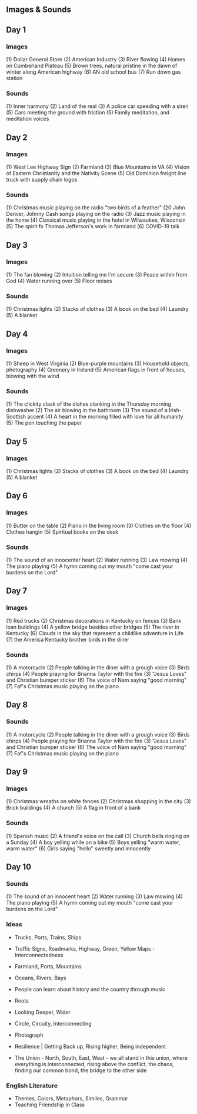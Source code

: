 
## Images & Sounds ##

## Day 1 ##
### Images ###
(1) Dollar General Store
(2) American Industry
(3) River flowing
(4) Homes on Cumberland Plateau
(5) Brown trees, natural pristine in the dawn of winter along American highway
(6) AN old school bus
(7) Run down gas station

### Sounds ###
(1) Inner harmony
(2) Land of the real
(3) A police car speeding with a siren
(5) Cars meeting the ground with friction
(5) Family meditation, and meditation voices

## Day 2 ###
### Images ###
(1) West Lee Highway Sign
(2) Farmland
(3) Blue Mountains in VA
(4) Vision of Eastern Christianity and the Nativity Scene
(5) Old Dominion freight line truck with supply chain logos

### Sounds ###
(1) Christmas music playing on the radio "two birds of a feather"
(20 John Denver, Johnny Cash songs playing on the radio
(3) Jazz music playing in the home
(4) Classical music playing in the hotel in Wilwaukee, Wisconsin
(5) The spirit fo Thomas Jefferson's work in farmland
(6) COVID-19 talk

## Day 3 ##
### Images ###
(1) The fan blowing
(2) Intuition telling me I'm secure
(3) Peace within from God
(4) Water running over
(5) Floor noises

### Sounds ###
(1) Christmas lights
(2) Stacks of clothes
(3) A book on the bed
(4) Laundry
(5) A blanket

## Day 4 ##
### Images ##
(1) Sheep in West Virginia
(2) Blue-purple mountains
(3) Household objects, photography
(4) Greenery in Ireland
(5) American flags in front of houses, blowing with the wind

### Sounds ###
(1) The clickity clask of the dishes clanking in the Thursday morning dishwasher
(2) The air blowing in the bathroom
(3) The sound of a Irish-Scottish accent
(4) A heart in the morning filled with love for all humanity
(5) The pen touching the paper

## Day 5 ##
### Images ###
(1) Christmas lights
(2) Stacks of clothes
(3) A book on the bed
(4) Laundry
(5) A blanket

## Day 6 ##
### Images ###
(1) Butter on the table
(2) Piano in the living room
(3) Clothes on the floor
(4) Clothes hangin
(5) Spiritual books on the desk 

### Sounds ### 
(1) The sound of an innocenter heart
(2) Water running
(3) Law mowing
(4) The piano playing
(5) A hymn coming out my mouth "come cast your burdens on the Lord"

## Day 7 ##
### Images ###
(1) Red trucks
(2) Christmas decorations in Kentucky on fences
(3) Bank loan buildings
(4) A yellow bridge besides other bridges
(5) The river in Kentucky
(6) Clouds in the sky that represent a childlike adventure in Life
(7) the America Kentucky brother birds in the diner

### Sounds ###
(1) A motorcycle
(2) People talking in the diner with a grough voice
(3) Birds chirps
(4) People praying for Brianna Taylor with the fire
(3) "Jesus Loves" and Christian bumper sticker
(6) The voice of Nam saying "good morning"
(7) Faf's Christmas music playing on the piano

## Day 8 ##
### Sounds ###
(1) A motorcycle
(2) People talking in the diner with a grough voice
(3) Birds chirps
(4) People praying for Brianna Taylor with the fire
(3) "Jesus Loves" and Christian bumper sticker
(6) The voice of Nam saying "good morning"
(7) Faf's Christmas music playing on the piano

## Day 9 ##
### Images ###
(1) Christmas wreaths on white fences
(2) Christmas shopping in the city
(3) Brick buildings
(4) A church
(5) A flag in front of a bank

### Sounds ###
(1) Spanish music
(2) A friend's voice on the call
(3) Church bells ringing on a Sunday
(4) A boy yelling while on a bike
(5) Boys yelling "warm water, warm water"
(6) Girls saying "hello" sweetly and innocently

## Day 10 ##
### Sounds ### 
(1) The sound of an innocent heart
(2) Water running
(3) Law mowing
(4) The piano playing
(5) A hymn coming out my mouth "come cast your burdens on the Lord"

### Ideas ###
* Trucks, Ports, Trains, Ships
* Traffic Signs, Roadmarks, Highway, Green, Yellow Maps - Interconnectedness
* Farmland, Ports, Mountains
* Oceans, Rivers, Bays
* People can learn about history and the country through music

* Roots
* Looking Deeper, Wider
* Circle, Circuity, Interconnecting
* Photograph
* Resilience | Getting Back up, Rising higher, Being independent
* The Union - North, South, East, West - we all stand in this union, where everything is interconnected, rising above the conflict, the chaos, finding our common bond, the bridge to the other side

### English Literature ###
* Themes, Colors, Metaphors, Similes, Grammar
* Teaching Friendship in Class 
